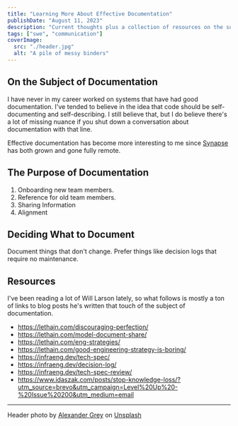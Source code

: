 ```yaml
---
title: "Learning More About Effective Documentation"
publishDate: "August 11, 2023"
description: "Current thoughts plus a collection of resources on the subject of documentation, and how to use it effectively."
tags: ["swe", "communication"]
coverImage:
  src: "./header.jpg"
  alt: "A pile of messy binders"
---
```


## On the Subject of Documentation

I have never in my career worked on systems that have had good documentation. I've tended to believe in the idea that code should be self-documenting and self-describing. I still believe that, but I do believe there's a lot of missing nuance if you shut down a conversation about documentation with that line.

Effective documentation has become more interesting to me since [Synapse](https://synapsestudios.com) has both grown and gone fully remote.

## The Purpose of Documentation

1. Onboarding new team members.
1. Reference for old team members.
1. Sharing Information
1. Alignment

## Deciding What to Document

Document things that don't change. Prefer things like decision logs that require no maintenance.

## Resources
I've been reading a lot of Will Larson lately, so what follows is mostly a ton of links to blog posts he's written that touch of the subject of documentation.

- https://lethain.com/discouraging-perfection/
- https://lethain.com/model-document-share/
- https://lethain.com/eng-strategies/
- https://lethain.com/good-engineering-strategy-is-boring/
- https://infraeng.dev/tech-spec/
- https://infraeng.dev/decision-log/
- https://infraeng.dev/tech-spec-review/
- https://www.idaszak.com/posts/stop-knowledge-loss/?utm_source=brevo&utm_campaign=Level%20Up%20-%20Issue%20200&utm_medium=email

---
Header photo by <a href="https://unsplash.com/@sharonmccutcheon?utm_source=unsplash&utm_medium=referral&utm_content=creditCopyText">Alexander Grey</a> on <a href="https://unsplash.com/photos/tn57JI3CewI?utm_source=unsplash&utm_medium=referral&utm_content=creditCopyText">Unsplash</a>
  
